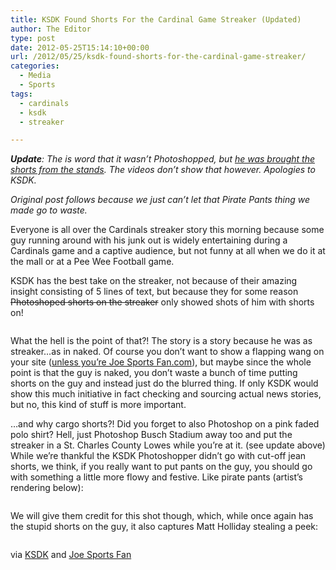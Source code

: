 ```yaml
---
title: KSDK Found Shorts For the Cardinal Game Streaker (Updated)
author: The Editor
type: post
date: 2012-05-25T15:14:10+00:00
url: /2012/05/25/ksdk-found-shorts-for-the-cardinal-game-streaker/
categories:
  - Media
  - Sports
tags:
  - cardinals
  - ksdk
  - streaker

---
```

_**Update**: The is word that it wasn&#8217;t Photoshopped, but <a href="https://twitter.com/_joeb/status/206046611116273667" target="_blank">he was brought the shorts from the stands</a>. The videos don&#8217;t show that however. Apologies to KSDK._

_Original post follows because we just can&#8217;t let that Pirate Pants thing we made go to waste._

Everyone is all over the Cardinals streaker story this morning because some guy running around with his junk out is widely entertaining during a Cardinals game and a captive audience, but not funny at all when we do it at the mall or at a Pee Wee Football game.

KSDK has the best take on the streaker, not because of their amazing insight consisting of 5 lines of text, but because they for some reason <del>Photoshoped shorts on the streaker</del> only showed shots of him with shorts on!

<p style="text-align: center;">
  <a href="http://media.punchingkitty.com/wordpress/2012/05/ksdk_streaker_pants_1.jpg"><img class="aligncenter  wp-image-13735" title="ksdk_streaker_pants_1" src="http://media.punchingkitty.com/wordpress/2012/05/ksdk_streaker_pants_1.jpg?filter=resize&w=450" alt="" /></a>
</p>

<p style="text-align: left;">
  What the hell is the point of that?! The story is a story because he was as streaker&#8230;as in naked. Of course you don&#8217;t want to show a flapping wang on your site (<a href="http://www.joesportsfan.com/st-louis-cardinals/video-thursday-nights-busch-stadium-streaker/" target="_blank">unless you&#8217;re Joe Sports Fan.com</a>), but maybe since the whole point is that the guy is naked, you don&#8217;t waste a bunch of time putting shorts on the guy and instead just do the blurred thing. If only KSDK would show this much initiative in fact checking and sourcing actual news stories, but no, this kind of stuff is more important.
</p>

<p style="text-align: left;">
  &#8230;and why cargo shorts?! Did you forget to also Photoshop on a pink faded polo shirt? Hell, just Photoshop Busch Stadium away too and put the streaker in a St. Charles County Lowes while you&#8217;re at it. (see update above) While we&#8217;re thankful the KSDK Photoshopper didn&#8217;t go with cut-off jean shorts, we think, if you really want to put pants on the guy, you should go with something a little more flowy and festive. Like pirate pants (artist&#8217;s rendering below):
</p>

<p style="text-align: center;">
  <a href="http://media.punchingkitty.com/wordpress/2012/05/streaker_pants.jpg"><img class="aligncenter  wp-image-13736" title="streaker_pants" src="http://media.punchingkitty.com/wordpress/2012/05/streaker_pants.jpg?filter=resize&w=450" alt="" /></a>
</p>

<p style="text-align: left;">
  We will give them credit for this shot though, which, while once again has the stupid shorts on the guy, it also captures Matt Holliday stealing a peek:
</p>

<p style="text-align: center;">
  <a href="http://media.punchingkitty.com/wordpress/2012/05/ksdk_streaker_pants_2.jpg"><img class="aligncenter  wp-image-13734" title="ksdk_streaker_pants_2" src="http://media.punchingkitty.com/wordpress/2012/05/ksdk_streaker_pants_2.jpg?filter=resize&w=450" alt="" /></a>
</p>

<p style="text-align: left;">
  via <a href="http://www.ksdk.com/news/article/321331/3/Streaker-mars-Cardinals-game-" target="_blank">KSDK</a> and <a href="http://www.joesportsfan.com/st-louis-cardinals/video-thursday-nights-busch-stadium-streaker/" target="_blank">Joe Sports Fan</a>
</p>